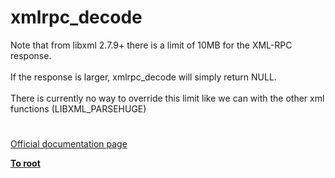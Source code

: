 # xmlrpc_decode



Note that from libxml 2.7.9+ there is a limit of 10MB for the XML-RPC response.<br><br>If the response is larger, xmlrpc_decode will simply return NULL.<br><br>There is currently no way to override this limit like we can with the other xml functions (LIBXML_PARSEHUGE)  

#

[Official documentation page](https://www.php.net/manual/en/function.xmlrpc-decode.php)

**[To root](/README.md)**